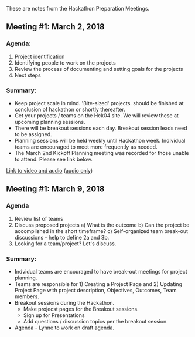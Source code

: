 These are notes from the Hackathon Preparation Meetings.

## Meeting #1: March 2, 2018

### Agenda:
1) Project identification 
2) Identifying people to work on the projects
3) Review the process of documenting and setting goals for the projects
4) Next steps

### Summary:
  * Keep project scale in mind.  'Bite-sized' projects.  should be finished at conclusion of hackathon or shortly thereafter. 
  * Get your projects / teams on the Hck04 site. We will review these at upcoming planning sessions. 
  * There will be breakout sessions each day.  Breakout session leads need to be assigned.  
  * Planning sessions will be held weekly until Hackathon week.  Individual teams are encouraged to meet more frequently as needed. 
  * The March 2nd Kickoff Planning meeting was recorded for those unable to attend.  Please see link below.  

[Link to video and audio](https://zoom.us/recording/play/17HsknCw3e_bDHvRvNQH8IrEEPiBE4Zu1n3oom3b8reDlJh7zSficSA6PWVlfHF3) ([audio only](https://zoom.us/recording/play/giTjARiw7K70Wx_8dLfn2hHy3RUruy-wLzAnrnRSWF1hlZg-XhjBPL2qWGGqhYiV ))


## Meeting #1: March 9, 2018

### Agenda
1) Review list of teams
2) Discuss proposed projects
 a) What is the outcome
 b) Can the project be accomplished in the short timeframe?
 c) Self-organized team break-out discussions - help to define 2a and 3b.
3) Looking for a team/project?  Let's discuss.

### Summary:  
  * Indvidual teams are encouraged to have break-out meetings for project planning. 
  * Teams are responsible for 1) Creating a Project Page and 2) Updating Project Page with project description, Objectives, Outcomes, Team members.
  * Breakout sessions during the Hackathon.
    * Make projecst pages for the Breakout sessions.
    * Sign up for Presentations
    * Add questions / discussion topics per the breakout session.
  * Agenda - Lynne to work on draft agenda.  

